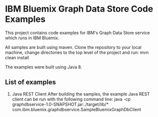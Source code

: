 # IBM Bluemix Graph Data Store Code Examples

This project contains code examples for IBM's Graph Data Store service which runs in IBM Bluemix.

All samples are built using maven.  Clone the repository to your local machine, change
directories to the top level of the project and run:
mvn clean install

The examples were built using Java 8.

## List of examples
1. Java REST Client
   After building the samples, the example Java REST client can be run with the following command line:
   java -cp graphdbservice-1.0-SNAPSHOT.jar:./target/lib/*  com.ibm.bluemix.graphdbservice.SampleBluemixGraphDbClient

        
